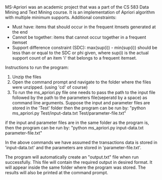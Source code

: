 MS-Apriori was an academic project that was a part of the CS 583 Data Mining and Text Mining course. It is an implementation of Apriori algorithm with multiple minimum supports. 
Additional constraints:

* Must have: items that should occur in the frequent itmsets generated at the end  
* Cannot be together: items that cannot occur together in a frequent itemset  
* Support difference constraint (SDC): max(sup(i)) - min(sup(i)) should be less than or equal to the SDC or phi given, where sup(i) is the actual support count of an item 'i' that belongs
to a frequent itemset. 

Instructions to run the program: 

1. Unzip the files 
2. Open the command prompt and navigate to the folder where the files were unzipped. (using 'cd' of course)
3. To run the ms_apriori.py file one needs to pass the path to the input file followed by the path to the parameters file(seperatd by a space) as command line arguments. 
Suppose the input and parameter files are stored in the 'Test' folder then the program can be run by: 
"python ms_apriori.py Test/input-data.txt Test/parameter-file.txt"

if the input and parameter files are in the same folder as the program is, then the program can be run by: 
"python ms_apriori.py input-data.txt parameter-file.txt"

In the above commands we have assumed the transactions data is stored in 'input-data.txt' and the parameters are stored in 'parameter-file.txt'. 

The program will automatically create an "output.txt" file when run successfully. This file will contain the required output in desired format. It will appear inside the same folder where the program was stored. The results will also be printed at the command prompt.
